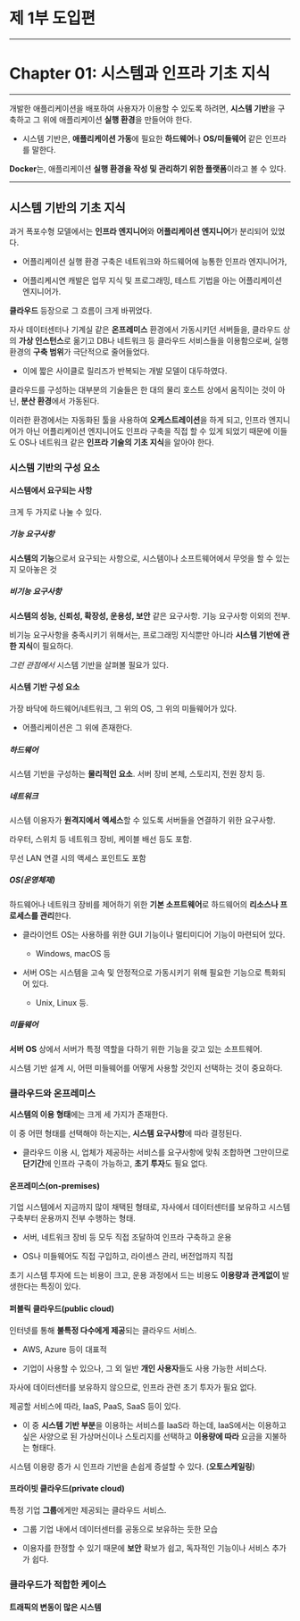 # 제 1부 도입편

---

# Chapter 01: 시스템과 인프라 기초 지식

---

개발한 애플리케이션을 배포하여 사용자가 이용할 수 있도록 하려면, **시스템 기반**을 구축하고 그 위에 애플리케이션 **실행 환경**을 만들어야 한다.

- 시스템 기반은, **애플리케이션 가동**에 필요한 **하드웨어**나 **OS/미들웨어** 같은 인프라를 말한다.

**Docker**는, 애플리케이션 **실행 환경을 작성 및 관리하기 위한 플랫폼**이라고 볼 수 있다.

---

## 시스템 기반의 기초 지식

과거 폭포수형 모델에서는 **인프라 엔지니어**와 **어플리케이션 엔지니어**가 분리되어 있었다.

- 어플리케이션 실행 환경 구축은 네트워크와 하드웨어에 능통한 인프라 엔지니어가,

- 어플리케시연 캐발은 업무 지식 및 프로그래밍, 테스트 기법을 아는 어플리케이션 엔지니어가.

**클라우드** 등장으로 그 흐름이 크게 바뀌었다.

자사 데이터센터나 기계실 같은 **온프레미스** 환경에서 가동시키던 서버들을, 클라우드 상의 **가상 인스턴스**로 옮기고 DB나 네트워크 등 클라우드 서비스들을 이용함으로써, 실행 환경의 **구축 범위**가 극단적으로 줄어들었다.

- 이에 짧은 사이클로 릴리즈가 반복되는 개발 모델이 대두하였다.

클라우드를 구성하는 대부분의 기술들은 한 대의 물리 호스트 상에서 움직이는 것이 아닌, **분산 환경**에서 가동된다.

이러한 환경에서는 자동화된 툴을 사용하여 **오케스트레이션**을 하게 되고, 인프라 엔지니어가 아닌 어플리케이션 엔지니어도 인프라 구축을 직접 할 수 있게 되었기 때문에 이들도 OS나 네트워크 같은 **인프라 기술의 기초 지식**을 알아야 한다.

### 시스템 기반의 구성 요소

#### 시스템에서 요구되는 사항

크게 두 가지로 나눌 수 있다.

##### 기능 요구사항

**시스템의 기능**으로서 요구되는 사항으로, 시스템이나 소프트웨어에서 무엇을 할 수 있는지 모아놓은 것

##### 비기능 요구사항

**시스템의 성능, 신뢰성, 확장성, 운용성, 보안** 같은 요구사항. 기능 요구사항 이외의 전부.

비기능 요구사항을 충족시키기 위해서는, 프로그래밍 지식뿐만 아니라 **시스템 기반에 관한 지식**이 필요하다.

*그런 관점에서* 시스템 기반을 살펴볼 필요가 있다.

#### 시스템 기반 구성 요소

가장 바닥에 하드웨어/네트워크, 그 위의 OS, 그 위의 미들웨어가 있다.

- 어플리케이션은 그 위에 존재한다.

##### 하드웨어

시스템 기반을 구성하는 **물리적인 요소**. 서버 장비 본체, 스토리지, 전원 장치 등.

##### 네트워크

시스템 이용자가 **원격지에서 엑세스**할 수 있도록 서버들을 연결하기 위한 요구사항.

라우터, 스위치 등 네트워크 장비, 케이블 배선 등도 포함.

무선 LAN 연결 시의 액세스 포인트도 포함

##### OS(운영체제)

하드웨어나 네트워크 장비를 제어하기 위한 **기본 소프트웨어**로 하드웨어의 **리소스나 프로세스를 관리**한다.

- 클라이언트 OS는 사용하를 위한 GUI 기능이나 멀티미디어 기능이 마련되어 있다.
  
  - Windows, macOS 등

- 서버 OS는 시스템을 고속 및 안정적으로 가동시키기 위해 필요한 기능으로 특화되어 있다.
  
  - Unix, Linux 등.

##### 미들웨어

**서버 OS** 상에서 서버가 특정 역할을 다하기 위한 기능을 갖고 있는 소프트웨어.

시스템 기반 설계 시, 어떤 미들웨어를 어떻게 사용할 것인지 선택하는 것이 중요하다.

### 클라우드와 온프레미스

**시스템의 이용 형태**에는 크게 세 가지가 존재한다.

이 중 어떤 형태를 선택해야 하는지는, **시스템 요구사항**에 따라 결정된다.

- 클라우드 이용 시, 업체가 제공하는 서비스를 요구사항에 맞춰 조합하면 그만이므로 **단기간**에 인프라 구축이 가능하고, **초기 투자**도 필요 없다.

#### 온프레미스(on-premises)

기업 시스템에서 지금까지 많이 채택된 형태로, 자사에서 데이터센터를 보유하고 시스템 구축부터 운용까지 전부 수행하는 형태.

- 서버, 네트워크 장비 등 모두 직접 조달하여 인프라 구축하고 운용

- OS나 미들웨어도 직접 구입하고, 라이센스 관리, 버전업까지 직접

초기 시스템 투자에 드는 비용이 크고, 운용 과정에서 드는 비용도 **이용량과 관계없이** 발생한다는 특징이 있다.

#### 퍼블릭 클라우드(public cloud)

인터넷를 통해 **불특정 다수에게 제공**되는 클라우드 서비스.

- AWS, Azure 등이 대표적

- 기업이 사용할 수 있으나, 그 외 일반 **개인 사용자**들도 사용 가능한 서비스다.

자사에 데이터센터를 보유하지 않으므로, 인프라 관련 초기 투자가 필요 없다.

제공할 서비스에 따라, IaaS, PaaS, SaaS 등이 있다. 

- 이 중 **시스템 기반 부분**을 이용하는 서비스를 IaaS라 하는데, IaaS에서는 이용하고 싶은 사양으로 된 가상머신이나 스토리지를 선택하고 **이용량에 따라** 요금을 지불하는 형태다.

시스템 이용량 증가 시 인프라 기반을 손쉽게 증설할 수 있다. (**오토스케일링**)

#### 프라이빗 클라우드(private cloud)

특정 기업 **그룹**에게만 제공되는 클라우드 서비스.

- 그룹 기업 내에서 데이터센터를 공동으로 보유하는 듯한 모습

- 이용자를 한정할 수 있기 때문에 **보안** 확보가 쉽고, 독자적인 기능이나 서비스 추가가 쉽다.

### 클라우드가 적합한 케이스

#### 트래픽의 변동이 많은 시스템


